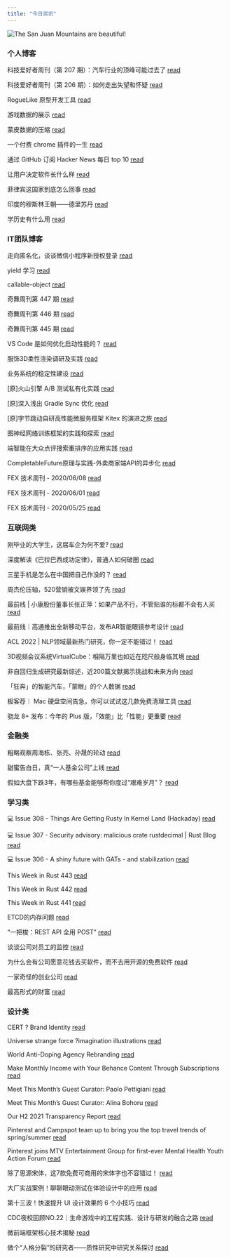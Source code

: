 ```yaml
---
title: "今日资讯"
---
```


![The San Juan Mountains are beautiful!](https://cn.bing.com/th?id=OHR.AlbionFalls_EN-US5365811607_UHD.jpg "San Juan Mountains")

### 个人博客

   科技爱好者周刊（第 207 期）：汽车行业的顶峰可能过去了 [read](http://www.ruanyifeng.com/blog/2022/05/weekly-issue-207.html)

   科技爱好者周刊（第 206 期）：如何走出失望和怀疑 [read](http://www.ruanyifeng.com/blog/2022/05/weekly-issue-206.html)

   RogueLike 原型开发工具 [read](https://blog.codingnow.com/2022/05/roguelike_lua.html)

   游戏数据的展示 [read](https://blog.codingnow.com/2022/05/gameplay_viewport.html)

   蒙皮数据的压缩 [read](https://blog.codingnow.com/2022/04/vertex_blend_attribute_compression.html)

   一个付费 chrome 插件的一生 [read](https://blog.t9t.io/star-history-2021-01-21/)

   通过 GitHub 订阅 Hacker News 每日 top 10 [read](https://blog.t9t.io/headllines-2020-09-03/)

   让用户决定软件长什么样 [read](https://blog.t9t.io/let-user-design-2020-06-18/)

   菲律宾这国家到底怎么回事 [read](https://www.kymjs.com/history/2022/05/11/01)

   印度的穆斯林王朝——德里苏丹 [read](https://www.kymjs.com/pay/history/2022/05/08/01)

   学历史有什么用 [read](https://www.kymjs.com/history/2022/05/04/01)

### IT团队博客

   走向匿名化，谈谈微信小程序新授权登录 [read](http://www.alloyteam.com/2021/04/15431/)

   yield 学习 [read](http://www.alloyteam.com/2021/03/15427/)

   callable-object [read](http://www.alloyteam.com/2021/03/callable-object/)

   奇舞周刊第 447 期 [read](https://weekly.75.team/issue447.html)

   奇舞周刊第 446 期 [read](https://weekly.75.team/issue446.html)

   奇舞周刊第 445 期 [read](https://weekly.75.team/issue445.html)

   VS Code 是如何优化启动性能的？ [read](https://fed.taobao.org/blog/taofed/do71ct/wpsf10)

   服饰3D柔性渲染调研及实践 [read](https://fed.taobao.org/blog/taofed/do71ct/fufsgh)

   业务系统的稳定性建设 [read](https://fed.taobao.org/blog/taofed/do71ct/fc3cy0)

   \[原\]火山引擎 A/B 测试私有化实践 [read](https://blog.csdn.net/ByteDanceTech/article/details/124875184)

   \[原\]深入浅出  Gradle Sync 优化 [read](https://blog.csdn.net/ByteDanceTech/article/details/124854649)

   \[原\]字节跳动自研高性能微服务框架 Kitex 的演进之旅 [read](https://blog.csdn.net/ByteDanceTech/article/details/124833792)

   图神经网络训练框架的实践和探索 [read](https://tech.meituan.com/2022/05/20/gnn-framework-tulong.html)

   端智能在大众点评搜索重排序的应用实践 [read](https://tech.meituan.com/2022/05/20/edge-search-rerank.html)

   CompletableFuture原理与实践-外卖商家端API的异步化 [read](https://tech.meituan.com/2022/05/12/principles-and-practices-of-completablefuture.html)

   FEX 技术周刊 - 2020/06/08 [read](http://fex.baidu.com/blog/2020/06/fex-weekly-08//)

   FEX 技术周刊 - 2020/06/01 [read](http://fex.baidu.com/blog/2020/06/fex-weekly-01//)

   FEX 技术周刊 - 2020/05/25 [read](http://fex.baidu.com/blog/2020/05/fex-weekly-25//)

### 互联网类

   刚毕业的大学生，这届车企为何不爱? [read](http://www.huxiu.com/article/560147.html?f=wangzhan)

   深度解读《巴拉巴西成功定律》，普通人如何破圈 [read](http://www.huxiu.com/article/560832.html?f=wangzhan)

   三星手机是怎么在中国把自己作没的？ [read](http://www.huxiu.com/article/560996.html?f=wangzhan)

   周杰伦压轴，520营销被文娱界领了先 [read](https://36kr.com/p/1750614202924674)

   最前线 \| 小康股份董事长张正萍：如果产品不行，不管贴谁的标都不会有人买 [read](https://36kr.com/p/1750431930449924)

   最前线｜高通推出全新移动平台，发布AR智能眼镜参考设计 [read](https://36kr.com/p/1750681159024256)

   ACL 2022 \| NLP领域最新热门研究，你一定不能错过！ [read](https://www.msra.cn/zh-cn/news/features/acl-2022)

   3D视频会议系统VirtualCube：相隔万里也如近在咫尺般身临其境 [read](https://www.msra.cn/zh-cn/news/features/virtualcube)

   非自回归生成研究最新综述，近200篇文献揭示挑战和未来方向 [read](https://www.msra.cn/zh-cn/news/features/a-survey-on-non-autoregressive-generation)

   「狂奔」的智能汽车，「蒙眼」的个人数据 [read](http://www.geekpark.net/news/302570)

   极客荐｜ Mac 硬盘空间告急，你可以试试这几款免费清理工具 [read](http://www.geekpark.net/news/302525)

   骁龙 8+ 发布：今年的 Plus 版，「效能」比「性能」更重要 [read](http://www.geekpark.net/news/302503)

### 金融类

   粗略观察周海栋、张亮、孙晟的轮动 [read](http://xueqiu.com/3819982580/220540482)

   甜蜜告白日，真“一人基金公司”上线 [read](http://xueqiu.com/8554675668/220567173)

   假如大盘下跌3年，有哪些基金能够帮你度过“艰难岁月”？ [read](http://xueqiu.com/4738248175/220459470)

### 学习类

   💻 Issue 308 - Things Are Getting Rusty In Kernel Land (Hackaday) [read](https://rust.libhunt.com/newsletter/308)

   💻 Issue 307 - Security advisory: malicious crate rustdecimal \| Rust Blog [read](https://rust.libhunt.com/newsletter/307)

   💻 Issue 306 - A shiny future with GATs - and stabilization [read](https://rust.libhunt.com/newsletter/306)

   This Week in Rust 443 [read](https://this-week-in-rust.org/blog/2022/05/18/this-week-in-rust-443/)

   This Week in Rust 442 [read](https://this-week-in-rust.org/blog/2022/05/11/this-week-in-rust-442/)

   This Week in Rust 441 [read](https://this-week-in-rust.org/blog/2022/05/04/this-week-in-rust-441/)

   ETCD的内存问题 [read](https://coolshell.cn/articles/22242.html)

   “一把梭：REST API 全用 POST” [read](https://coolshell.cn/articles/22173.html)

   谈谈公司对员工的监控 [read](https://coolshell.cn/articles/22157.html)

   为什么会有公司愿意花钱去买软件，而不去用开源的免费软件 [read](https://wanqu.co/p/7581?s=rss)

   一家奇怪的创业公司 [read](https://wanqu.co/p/7580?s=rss)

   最高形式的财富 [read](https://wanqu.co/p/7579?s=rss)

### 设计类

   CERT ? Brand Identity [read](https://www.behance.net/gallery/143435005/CERT-Brand-Identity)

   Universe strange force ?imagination illustrations [read](https://www.behance.net/gallery/144176849/Universe-strange-force-imagination-illustrations)

   World Anti-Doping Agency Rebranding [read](https://www.behance.net/gallery/140426491/World-Anti-Doping-Agency-Rebranding)

   Make Monthly Income with Your Behance Content Through Subscriptions [read](https://medium.com/behance-blog/make-monthly-income-with-your-behance-content-through-subscriptions-2071ac795d4d?source=rss-f5272b7f3182------2)

   Meet This Month’s Guest Curator: Paolo Pettigiani [read](https://medium.com/behance-blog/meet-this-months-guest-curator-paolo-pettigiani-2e6eb34415c4?source=rss-f5272b7f3182------2)

   Meet This Month’s Guest Curator: Alina Bohoru [read](https://medium.com/behance-blog/meet-this-months-guest-curator-alina-bohoru-a78369a64aa7?source=rss-f5272b7f3182------2)

   Our H2 2021 Transparency Report [read](https://newsroom.pinterest.com/en/post/our-h2-2021-transparency-report)

   Pinterest and Campspot team up to bring you the top travel trends of spring/summer [read](https://newsroom.pinterest.com/en/post/PinterestSpring/SummerTravelTrends2022)

   Pinterest joins MTV Entertainment Group for first-ever Mental Health Youth Action Forum [read](https://newsroom.pinterest.com/en/post/pinterest-joins-mtv-entertainment-group-for-first-ever-mental-health-youth-action-forum)

   除了思源宋体，这7款免费可商用的宋体字也不容错过！ [read](https://www.uisdc.com/7-commercial-song-characters)

   大厂实战案例！聊聊眼动测试在体验设计中的应用 [read](https://www.uisdc.com/eye-movement-test)

   第十三波！快速提升 UI 设计效果的 6 个小技巧 [read](https://www.uisdc.com/improve-ui-designs-faster-13)

   CDC夜校回顾NO.22｜生命游戏中的工程实践、设计与研发的融合之路 [read](https://cdc.tencent.com/2022/04/13/cdc%e5%a4%9c%e6%a0%a1%e5%9b%9e%e9%a1%beno-22%ef%bd%9c%e7%94%9f%e5%91%bd%e6%b8%b8%e6%88%8f%e4%b8%ad%e7%9a%84%e5%b7%a5%e7%a8%8b%e5%ae%9e%e8%b7%b5%e3%80%81%e8%ae%be%e8%ae%a1%e4%b8%8e%e7%a0%94%e5%8f%91/)

   微前端框架核心技术揭秘 [read](https://cdc.tencent.com/2022/02/22/micro-frontend-framework/)

   做个“人格分裂”的研究者——质性研究中研究关系探讨 [read](https://cdc.tencent.com/2022/02/16/%e5%81%9a%e4%b8%aa%e4%ba%ba%e6%a0%bc%e5%88%86%e8%a3%82%e7%9a%84%e7%a0%94%e7%a9%b6%e8%80%85-%e8%b4%a8%e6%80%a7%e7%a0%94%e7%a9%b6%e4%b8%ad%e7%a0%94%e7%a9%b6%e5%85%b3/)

